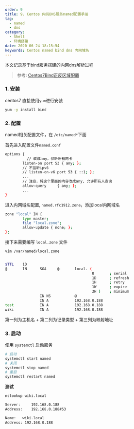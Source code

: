 ```yaml
---
order: 9
title: 9. Centos 内网DNS服务named配置手册
tag:
  - named
  - dns
category:
  - Shell
  - 环境搭建
date: 2020-06-24 18:15:54
keywords: Centos named bind dns 内网域名
---
```


本文记录基于bind服务搭建的内网dns解析过程

> 参考: [Centos7Bind正反区域配置](https://blog.csdn.net/qq_40478570/article/details/79778997?utm_medium=distribute.pc_relevant.none-task-blog-BlogCommendFromMachineLearnPai2-1.nonecase&depth_1-utm_source=distribute.pc_relevant.none-task-blog-BlogCommendFromMachineLearnPai2-1.nonecase)

<!-- more -->

### 1. 安装

centos7 直接使用`yum`进行安装

```bash
yum -y install bind
```

### 2. 配置

named相关配置文件，在 `/etc/named*`下面

首先进入配置文件`named.conf`

```bash
options {
 		  // 改成any，侦听所有网卡
        listen-on port 53 { any; };
        // 不监听ipv6
        // listen-on-v6 port 53 { ::1; };
        ...
        // 注意，将这个里面的内容改成any, 允许所有人查询
        allow-query     { any; };
        ...
}
```

进入内网域名配置, `named.rfc1912.zone`，添加local内网域名

```bash
zone "local" IN {
        type master;
        file "local.zone";
        allow-update { none; };
};
```

接下来需要编写 `local.zone` 文件

```bash
vim /var/named/local.zone


$TTL    1D
@       IN      SOA     @       local. (
                                        0       ; serial
                                        1D      ; refresh
                                        1H      ; retry
                                        1W      ; expire
                                        3H )    ; minimum
                IN NS           @
                IN A            192.168.0.188
test            IN A            192.168.0.188
wiki            IN A            192.168.0.188
```

第一列为主机名 + 第二列为记录类型 + 第三列为映射地址

### 3. 启动

使用 `systemctl` 启动服务

```bash
# 启动
systemctl start named
# 关闭
systemctl stop named
# 重启
systemctl restart named
```

**测试**

```bash
nslookup wiki.local

Server:		192.168.0.188
Address:	192.168.0.188#53

Name:	wiki.local
Address: 192.168.0.188
```

